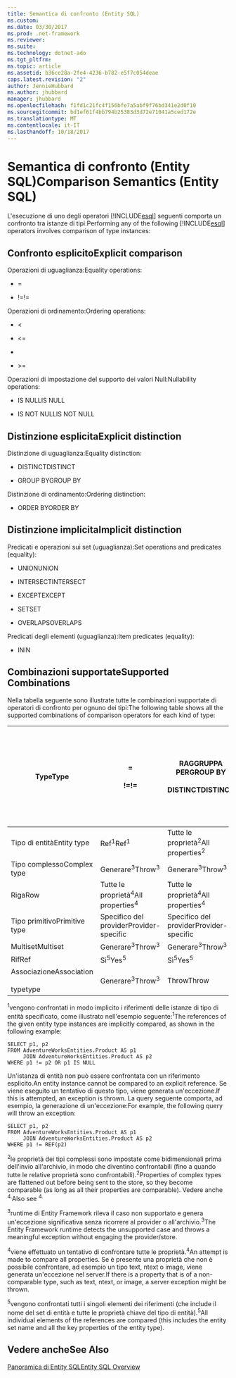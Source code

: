 ```yaml
---
title: Semantica di confronto (Entity SQL)
ms.custom: 
ms.date: 03/30/2017
ms.prod: .net-framework
ms.reviewer: 
ms.suite: 
ms.technology: dotnet-ado
ms.tgt_pltfrm: 
ms.topic: article
ms.assetid: b36ce28a-2fe4-4236-b782-e5f7c054deae
caps.latest.revision: "2"
author: JennieHubbard
ms.author: jhubbard
manager: jhubbard
ms.openlocfilehash: f1fd1c21fc4f156bfe7a5abf9f76bd341e2d0f10
ms.sourcegitcommit: bd1ef61f4bb794b25383d3d72e71041a5ced172e
ms.translationtype: MT
ms.contentlocale: it-IT
ms.lasthandoff: 10/18/2017
---
```

# <a name="comparison-semantics-entity-sql"></a><span data-ttu-id="0e66a-102">Semantica di confronto (Entity SQL)</span><span class="sxs-lookup"><span data-stu-id="0e66a-102">Comparison Semantics (Entity SQL)</span></span>
<span data-ttu-id="0e66a-103">L'esecuzione di uno degli operatori [!INCLUDE[esql](../../../../../../includes/esql-md.md)] seguenti comporta un confronto tra istanze di tipi:</span><span class="sxs-lookup"><span data-stu-id="0e66a-103">Performing any of the following [!INCLUDE[esql](../../../../../../includes/esql-md.md)] operators involves comparison of type instances:</span></span>  
  
## <a name="explicit-comparison"></a><span data-ttu-id="0e66a-104">Confronto esplicito</span><span class="sxs-lookup"><span data-stu-id="0e66a-104">Explicit comparison</span></span>  
 <span data-ttu-id="0e66a-105">Operazioni di uguaglianza:</span><span class="sxs-lookup"><span data-stu-id="0e66a-105">Equality operations:</span></span>  
  
-   =  
  
-   <span data-ttu-id="0e66a-106">!=</span><span class="sxs-lookup"><span data-stu-id="0e66a-106">!=</span></span>  
  
 <span data-ttu-id="0e66a-107">Operazioni di ordinamento:</span><span class="sxs-lookup"><span data-stu-id="0e66a-107">Ordering operations:</span></span>  
  
-   <  
  
-   \<=  
  
-   >  
  
-   \>=  
  
 <span data-ttu-id="0e66a-108">Operazioni di impostazione del supporto dei valori Null:</span><span class="sxs-lookup"><span data-stu-id="0e66a-108">Nullability operations:</span></span>  
  
-   <span data-ttu-id="0e66a-109">IS NULL</span><span class="sxs-lookup"><span data-stu-id="0e66a-109">IS NULL</span></span>  
  
-   <span data-ttu-id="0e66a-110">IS NOT NULL</span><span class="sxs-lookup"><span data-stu-id="0e66a-110">IS NOT NULL</span></span>  
  
## <a name="explicit-distinction"></a><span data-ttu-id="0e66a-111">Distinzione esplicita</span><span class="sxs-lookup"><span data-stu-id="0e66a-111">Explicit distinction</span></span>  
 <span data-ttu-id="0e66a-112">Distinzione di uguaglianza:</span><span class="sxs-lookup"><span data-stu-id="0e66a-112">Equality distinction:</span></span>  
  
-   <span data-ttu-id="0e66a-113">DISTINCT</span><span class="sxs-lookup"><span data-stu-id="0e66a-113">DISTINCT</span></span>  
  
-   <span data-ttu-id="0e66a-114">GROUP BY</span><span class="sxs-lookup"><span data-stu-id="0e66a-114">GROUP BY</span></span>  
  
 <span data-ttu-id="0e66a-115">Distinzione di ordinamento:</span><span class="sxs-lookup"><span data-stu-id="0e66a-115">Ordering distinction:</span></span>  
  
-   <span data-ttu-id="0e66a-116">ORDER BY</span><span class="sxs-lookup"><span data-stu-id="0e66a-116">ORDER BY</span></span>  
  
## <a name="implicit-distinction"></a><span data-ttu-id="0e66a-117">Distinzione implicita</span><span class="sxs-lookup"><span data-stu-id="0e66a-117">Implicit distinction</span></span>  
 <span data-ttu-id="0e66a-118">Predicati e operazioni sui set (uguaglianza):</span><span class="sxs-lookup"><span data-stu-id="0e66a-118">Set operations and predicates (equality):</span></span>  
  
-   <span data-ttu-id="0e66a-119">UNION</span><span class="sxs-lookup"><span data-stu-id="0e66a-119">UNION</span></span>  
  
-   <span data-ttu-id="0e66a-120">INTERSECT</span><span class="sxs-lookup"><span data-stu-id="0e66a-120">INTERSECT</span></span>  
  
-   <span data-ttu-id="0e66a-121">EXCEPT</span><span class="sxs-lookup"><span data-stu-id="0e66a-121">EXCEPT</span></span>  
  
-   <span data-ttu-id="0e66a-122">SET</span><span class="sxs-lookup"><span data-stu-id="0e66a-122">SET</span></span>  
  
-   <span data-ttu-id="0e66a-123">OVERLAPS</span><span class="sxs-lookup"><span data-stu-id="0e66a-123">OVERLAPS</span></span>  
  
 <span data-ttu-id="0e66a-124">Predicati degli elementi (uguaglianza):</span><span class="sxs-lookup"><span data-stu-id="0e66a-124">Item predicates (equality):</span></span>  
  
-   <span data-ttu-id="0e66a-125">IN</span><span class="sxs-lookup"><span data-stu-id="0e66a-125">IN</span></span>  
  
## <a name="supported-combinations"></a><span data-ttu-id="0e66a-126">Combinazioni supportate</span><span class="sxs-lookup"><span data-stu-id="0e66a-126">Supported Combinations</span></span>  
 <span data-ttu-id="0e66a-127">Nella tabella seguente sono illustrate tutte le combinazioni supportate di operatori di confronto per ognuno dei tipi:</span><span class="sxs-lookup"><span data-stu-id="0e66a-127">The following table shows all the supported combinations of comparison operators for each kind of type:</span></span>  
  
|<span data-ttu-id="0e66a-128">**Type**</span><span class="sxs-lookup"><span data-stu-id="0e66a-128">**Type**</span></span>|**=**<br /><br /> <span data-ttu-id="0e66a-129">**!=**</span><span class="sxs-lookup"><span data-stu-id="0e66a-129">**!=**</span></span>|<span data-ttu-id="0e66a-130">**RAGGRUPPA PER**</span><span class="sxs-lookup"><span data-stu-id="0e66a-130">**GROUP BY**</span></span><br /><br /> <span data-ttu-id="0e66a-131">**DISTINCT**</span><span class="sxs-lookup"><span data-stu-id="0e66a-131">**DISTINCT**</span></span>|<span data-ttu-id="0e66a-132">**UNION**</span><span class="sxs-lookup"><span data-stu-id="0e66a-132">**UNION**</span></span><br /><br /> <span data-ttu-id="0e66a-133">**SI INTERSECANO**</span><span class="sxs-lookup"><span data-stu-id="0e66a-133">**INTERSECT**</span></span><br /><br /> <span data-ttu-id="0e66a-134">**LA DIFFERENZA**</span><span class="sxs-lookup"><span data-stu-id="0e66a-134">**EXCEPT**</span></span><br /><br /> <span data-ttu-id="0e66a-135">**SET**</span><span class="sxs-lookup"><span data-stu-id="0e66a-135">**SET**</span></span><br /><br /> <span data-ttu-id="0e66a-136">**SI SOVRAPPONE**</span><span class="sxs-lookup"><span data-stu-id="0e66a-136">**OVERLAPS**</span></span>|<span data-ttu-id="0e66a-137">**IN**</span><span class="sxs-lookup"><span data-stu-id="0e66a-137">**IN**</span></span>|<span data-ttu-id="0e66a-138">**<   <=**</span><span class="sxs-lookup"><span data-stu-id="0e66a-138">**<   <=**</span></span><br /><br /> <span data-ttu-id="0e66a-139">**>   >=**</span><span class="sxs-lookup"><span data-stu-id="0e66a-139">**>   >=**</span></span>|<span data-ttu-id="0e66a-140">**ORDER BY**</span><span class="sxs-lookup"><span data-stu-id="0e66a-140">**ORDER BY**</span></span>|<span data-ttu-id="0e66a-141">**È NULL**</span><span class="sxs-lookup"><span data-stu-id="0e66a-141">**IS NULL**</span></span><br /><br /> <span data-ttu-id="0e66a-142">**NON È NULL**</span><span class="sxs-lookup"><span data-stu-id="0e66a-142">**IS NOT NULL**</span></span>|  
|-|-|-|-|-|-|-|-|  
|<span data-ttu-id="0e66a-143">Tipo di entità</span><span class="sxs-lookup"><span data-stu-id="0e66a-143">Entity type</span></span>|<span data-ttu-id="0e66a-144">Ref<sup>1</sup></span><span class="sxs-lookup"><span data-stu-id="0e66a-144">Ref<sup>1</sup></span></span>|<span data-ttu-id="0e66a-145">Tutte le proprietà<sup>2</sup></span><span class="sxs-lookup"><span data-stu-id="0e66a-145">All properties<sup>2</sup></span></span>|<span data-ttu-id="0e66a-146">Tutte le proprietà<sup>2</sup></span><span class="sxs-lookup"><span data-stu-id="0e66a-146">All properties<sup>2</sup></span></span>|<span data-ttu-id="0e66a-147">Tutte le proprietà<sup>2</sup></span><span class="sxs-lookup"><span data-stu-id="0e66a-147">All properties<sup>2</sup></span></span>|<span data-ttu-id="0e66a-148">Generare<sup>3</sup></span><span class="sxs-lookup"><span data-stu-id="0e66a-148">Throw<sup>3</sup></span></span>|<span data-ttu-id="0e66a-149">Generare<sup>3</sup></span><span class="sxs-lookup"><span data-stu-id="0e66a-149">Throw<sup>3</sup></span></span>|<span data-ttu-id="0e66a-150">Ref<sup>1</sup></span><span class="sxs-lookup"><span data-stu-id="0e66a-150">Ref<sup>1</sup></span></span>|  
|<span data-ttu-id="0e66a-151">Tipo complesso</span><span class="sxs-lookup"><span data-stu-id="0e66a-151">Complex type</span></span>|<span data-ttu-id="0e66a-152">Generare<sup>3</sup></span><span class="sxs-lookup"><span data-stu-id="0e66a-152">Throw<sup>3</sup></span></span>|<span data-ttu-id="0e66a-153">Generare<sup>3</sup></span><span class="sxs-lookup"><span data-stu-id="0e66a-153">Throw<sup>3</sup></span></span>|<span data-ttu-id="0e66a-154">Generare<sup>3</sup></span><span class="sxs-lookup"><span data-stu-id="0e66a-154">Throw<sup>3</sup></span></span>|<span data-ttu-id="0e66a-155">Generare<sup>3</sup></span><span class="sxs-lookup"><span data-stu-id="0e66a-155">Throw<sup>3</sup></span></span>|<span data-ttu-id="0e66a-156">Generare<sup>3</sup></span><span class="sxs-lookup"><span data-stu-id="0e66a-156">Throw<sup>3</sup></span></span>|<span data-ttu-id="0e66a-157">Generare<sup>3</sup></span><span class="sxs-lookup"><span data-stu-id="0e66a-157">Throw<sup>3</sup></span></span>|<span data-ttu-id="0e66a-158">Generare<sup>3</sup></span><span class="sxs-lookup"><span data-stu-id="0e66a-158">Throw<sup>3</sup></span></span>|  
|<span data-ttu-id="0e66a-159">Riga</span><span class="sxs-lookup"><span data-stu-id="0e66a-159">Row</span></span>|<span data-ttu-id="0e66a-160">Tutte le proprietà<sup>4</sup></span><span class="sxs-lookup"><span data-stu-id="0e66a-160">All properties<sup>4</sup></span></span>|<span data-ttu-id="0e66a-161">Tutte le proprietà<sup>4</sup></span><span class="sxs-lookup"><span data-stu-id="0e66a-161">All properties<sup>4</sup></span></span>|<span data-ttu-id="0e66a-162">Tutte le proprietà<sup>4</sup></span><span class="sxs-lookup"><span data-stu-id="0e66a-162">All properties<sup>4</sup></span></span>|<span data-ttu-id="0e66a-163">Generare<sup>3</sup></span><span class="sxs-lookup"><span data-stu-id="0e66a-163">Throw<sup>3</sup></span></span>|<span data-ttu-id="0e66a-164">Generare<sup>3</sup></span><span class="sxs-lookup"><span data-stu-id="0e66a-164">Throw<sup>3</sup></span></span>|<span data-ttu-id="0e66a-165">Tutte le proprietà<sup>4</sup></span><span class="sxs-lookup"><span data-stu-id="0e66a-165">All properties<sup>4</sup></span></span>|<span data-ttu-id="0e66a-166">Generare<sup>3</sup></span><span class="sxs-lookup"><span data-stu-id="0e66a-166">Throw<sup>3</sup></span></span>|  
|<span data-ttu-id="0e66a-167">Tipo primitivo</span><span class="sxs-lookup"><span data-stu-id="0e66a-167">Primitive type</span></span>|<span data-ttu-id="0e66a-168">Specifico del provider</span><span class="sxs-lookup"><span data-stu-id="0e66a-168">Provider-specific</span></span>|<span data-ttu-id="0e66a-169">Specifico del provider</span><span class="sxs-lookup"><span data-stu-id="0e66a-169">Provider-specific</span></span>|<span data-ttu-id="0e66a-170">Specifico del provider</span><span class="sxs-lookup"><span data-stu-id="0e66a-170">Provider-specific</span></span>|<span data-ttu-id="0e66a-171">Specifico del provider</span><span class="sxs-lookup"><span data-stu-id="0e66a-171">Provider-specific</span></span>|<span data-ttu-id="0e66a-172">Specifico del provider</span><span class="sxs-lookup"><span data-stu-id="0e66a-172">Provider-specific</span></span>|<span data-ttu-id="0e66a-173">Specifico del provider</span><span class="sxs-lookup"><span data-stu-id="0e66a-173">Provider-specific</span></span>|<span data-ttu-id="0e66a-174">Specifico del provider</span><span class="sxs-lookup"><span data-stu-id="0e66a-174">Provider-specific</span></span>|  
|<span data-ttu-id="0e66a-175">Multiset</span><span class="sxs-lookup"><span data-stu-id="0e66a-175">Multiset</span></span>|<span data-ttu-id="0e66a-176">Generare<sup>3</sup></span><span class="sxs-lookup"><span data-stu-id="0e66a-176">Throw<sup>3</sup></span></span>|<span data-ttu-id="0e66a-177">Generare<sup>3</sup></span><span class="sxs-lookup"><span data-stu-id="0e66a-177">Throw<sup>3</sup></span></span>|<span data-ttu-id="0e66a-178">Generare<sup>3</sup></span><span class="sxs-lookup"><span data-stu-id="0e66a-178">Throw<sup>3</sup></span></span>|<span data-ttu-id="0e66a-179">Generare<sup>3</sup></span><span class="sxs-lookup"><span data-stu-id="0e66a-179">Throw<sup>3</sup></span></span>|<span data-ttu-id="0e66a-180">Generare<sup>3</sup></span><span class="sxs-lookup"><span data-stu-id="0e66a-180">Throw<sup>3</sup></span></span>|<span data-ttu-id="0e66a-181">Generare<sup>3</sup></span><span class="sxs-lookup"><span data-stu-id="0e66a-181">Throw<sup>3</sup></span></span>|<span data-ttu-id="0e66a-182">Generare<sup>3</sup></span><span class="sxs-lookup"><span data-stu-id="0e66a-182">Throw<sup>3</sup></span></span>|  
|<span data-ttu-id="0e66a-183">Rif</span><span class="sxs-lookup"><span data-stu-id="0e66a-183">Ref</span></span>|<span data-ttu-id="0e66a-184">Sì<sup>5</sup></span><span class="sxs-lookup"><span data-stu-id="0e66a-184">Yes<sup>5</sup></span></span>|<span data-ttu-id="0e66a-185">Sì<sup>5</sup></span><span class="sxs-lookup"><span data-stu-id="0e66a-185">Yes<sup>5</sup></span></span>|<span data-ttu-id="0e66a-186">Sì<sup>5</sup></span><span class="sxs-lookup"><span data-stu-id="0e66a-186">Yes<sup>5</sup></span></span>|<span data-ttu-id="0e66a-187">Sì<sup>5</sup></span><span class="sxs-lookup"><span data-stu-id="0e66a-187">Yes<sup>5</sup></span></span>|<span data-ttu-id="0e66a-188">Throw</span><span class="sxs-lookup"><span data-stu-id="0e66a-188">Throw</span></span>|<span data-ttu-id="0e66a-189">Throw</span><span class="sxs-lookup"><span data-stu-id="0e66a-189">Throw</span></span>|<span data-ttu-id="0e66a-190">Sì<sup>5</sup></span><span class="sxs-lookup"><span data-stu-id="0e66a-190">Yes<sup>5</sup></span></span>|  
|<span data-ttu-id="0e66a-191">Associazione</span><span class="sxs-lookup"><span data-stu-id="0e66a-191">Association</span></span><br /><br /> <span data-ttu-id="0e66a-192">type</span><span class="sxs-lookup"><span data-stu-id="0e66a-192">type</span></span>|<span data-ttu-id="0e66a-193">Generare<sup>3</sup></span><span class="sxs-lookup"><span data-stu-id="0e66a-193">Throw<sup>3</sup></span></span>|<span data-ttu-id="0e66a-194">Throw</span><span class="sxs-lookup"><span data-stu-id="0e66a-194">Throw</span></span>|<span data-ttu-id="0e66a-195">Throw</span><span class="sxs-lookup"><span data-stu-id="0e66a-195">Throw</span></span>|<span data-ttu-id="0e66a-196">Throw</span><span class="sxs-lookup"><span data-stu-id="0e66a-196">Throw</span></span>|<span data-ttu-id="0e66a-197">Generare<sup>3</sup></span><span class="sxs-lookup"><span data-stu-id="0e66a-197">Throw<sup>3</sup></span></span>|<span data-ttu-id="0e66a-198">Generare<sup>3</sup></span><span class="sxs-lookup"><span data-stu-id="0e66a-198">Throw<sup>3</sup></span></span>|<span data-ttu-id="0e66a-199">Generare<sup>3</sup></span><span class="sxs-lookup"><span data-stu-id="0e66a-199">Throw<sup>3</sup></span></span>|  
  
 <span data-ttu-id="0e66a-200"><sup>1</sup>vengono confrontati in modo implicito i riferimenti delle istanze di tipo di entità specificato, come illustrato nell'esempio seguente:</span><span class="sxs-lookup"><span data-stu-id="0e66a-200"><sup>1</sup>The references of the given entity type instances are implicitly compared, as shown in the following example:</span></span>  
  
```  
SELECT p1, p2   
FROM AdventureWorksEntities.Product AS p1   
     JOIN AdventureWorksEntities.Product AS p2   
WHERE p1 != p2 OR p1 IS NULL  
```  
  
 <span data-ttu-id="0e66a-201">Un'istanza di entità non può essere confrontata con un riferimento esplicito.</span><span class="sxs-lookup"><span data-stu-id="0e66a-201">An entity instance cannot be compared to an explicit reference.</span></span> <span data-ttu-id="0e66a-202">Se viene eseguito un tentativo di questo tipo, viene generata un'eccezione.</span><span class="sxs-lookup"><span data-stu-id="0e66a-202">If this is attempted, an exception is thrown.</span></span> <span data-ttu-id="0e66a-203">La query seguente comporta, ad esempio, la generazione di un'eccezione:</span><span class="sxs-lookup"><span data-stu-id="0e66a-203">For example, the following query will throw an exception:</span></span>  
  
```  
SELECT p1, p2   
FROM AdventureWorksEntities.Product AS p1   
     JOIN AdventureWorksEntities.Product AS p2   
WHERE p1 != REF(p2)  
```  
  
 <span data-ttu-id="0e66a-204"><sup>2</sup>le proprietà dei tipi complessi sono impostate come bidimensionali prima dell'invio all'archivio, in modo che diventino confrontabili (fino a quando tutte le relative proprietà sono confrontabili).</span><span class="sxs-lookup"><span data-stu-id="0e66a-204"><sup>2</sup>Properties of complex types are flattened out before being sent to the store, so they become comparable (as long as all their properties are comparable).</span></span> <span data-ttu-id="0e66a-205">Vedere anche <sup>4.</sup></span><span class="sxs-lookup"><span data-stu-id="0e66a-205">Also see <sup>4.</sup></span></span>  
  
 <span data-ttu-id="0e66a-206"><sup>3</sup>runtime di Entity Framework rileva il caso non supportato e genera un'eccezione significativa senza ricorrere al provider o all'archivio.</span><span class="sxs-lookup"><span data-stu-id="0e66a-206"><sup>3</sup>The Entity Framework runtime detects the unsupported case and throws a meaningful exception without engaging the provider/store.</span></span>  
  
 <span data-ttu-id="0e66a-207"><sup>4</sup>viene effettuato un tentativo di confrontare tutte le proprietà.</span><span class="sxs-lookup"><span data-stu-id="0e66a-207"><sup>4</sup>An attempt is made to compare all properties.</span></span> <span data-ttu-id="0e66a-208">Se è presente una proprietà che non è possibile confrontare, ad esempio un tipo text, ntext o image, viene generata un'eccezione nel server.</span><span class="sxs-lookup"><span data-stu-id="0e66a-208">If there is a property that is of a non-comparable type, such as text, ntext, or image, a server exception might be thrown.</span></span>  
  
 <span data-ttu-id="0e66a-209"><sup>5</sup>vengono confrontati tutti i singoli elementi dei riferimenti (che include il nome del set di entità e tutte le proprietà chiave del tipo di entità).</span><span class="sxs-lookup"><span data-stu-id="0e66a-209"><sup>5</sup>All individual elements of the references are compared (this includes the entity set name and all the key properties of the entity type).</span></span>  
  
## <a name="see-also"></a><span data-ttu-id="0e66a-210">Vedere anche</span><span class="sxs-lookup"><span data-stu-id="0e66a-210">See Also</span></span>  
 [<span data-ttu-id="0e66a-211">Panoramica di Entity SQL</span><span class="sxs-lookup"><span data-stu-id="0e66a-211">Entity SQL Overview</span></span>](../../../../../../docs/framework/data/adonet/ef/language-reference/entity-sql-overview.md)
